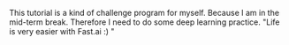 This tutorial is a kind of challenge program for myself. Because I am in the mid-term break. Therefore I need to do some deep learning practice.
"Life is very easier with Fast.ai :) "